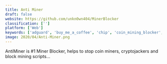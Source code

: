 ```yaml
---
title: Anti Miner
draft: false 
website: https://github.com/unkn0wn404/MinerBlocker
classification: ['']
platform: ['Web']
keywords: ['adguard', 'buy_me_a_coffee', 'chip', 'coin_mining_blocker', 'coin-hive_blocker', 'crypto_miner_blocker', 'financial_independence_calculator', 'ghostery', 'honeygain', 'minergate', 'mining_blocker', 'nano_defender', 'privacy_badger', 'redmorph_browser_controller', 'ublock_origin']
image: 2020/04/Anti-Miner.png
---
```

AntiMiner is #1 Miner Blocker, helps to stop coin miners, cryptojackers and block mining scripts...